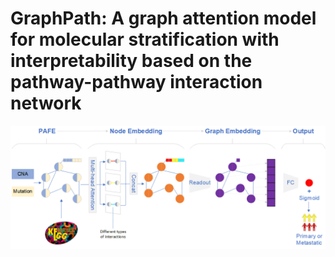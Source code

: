 # GraphPath: A graph attention model for molecular stratification with interpretability based on the pathway-pathway interaction network
![GraphPath](https://github.com/amazingma/GraphPath/blob/main/Figures/GraphPath.png)
